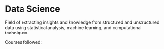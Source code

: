 # Data Science

Field of extracting insights and knowledge from structured and unstructured data using statistical analysis, machine learning, and computational techniques.

Courses followed:

